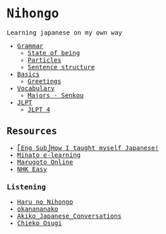 <samp>

# Nihongo

Learning japanese on my own way

- [Grammar](grammar/README.md)
  - [State of being](grammar/state-of-being.md)
  - [Particles](grammar/particles.md)
  - [Sentence structure](grammar/sentence-structure.md)
- [Basics](basics/README.md)
  - [Greetings](basics/greetings.md)
- [Vocabulary](vocabulary/README.md)
  - [Majors - Senkou](vocabulary/majors.md)
- [JLPT](jlpt/README.md)
  - [JLPT 4](jlpt/jlpt4/README.md)

## Resources

- [⎡Eng Sub⎦How I taught myself Japanese!](https://www.youtube.com/watch?v=8WVVOXec5jA&ab_channel=Ananya%E3%82%A2%E3%83%8A%E3%83%B3%E3%83%A4)
- [Minato e-learning](https://minato-jf.jp/Home/Back#CourseList)
- [Marugoto Online](https://marugotoweb.jp/en/index.php)
- [NHK Easy](https://www3.nhk.or.jp/news/easy)

### Listening

- [Haru no Nihongo](https://www.youtube.com/@harunonihongo)
- [okanananako](https://www.youtube.com/@shortmovie_okanananako)
- [Akiko_Japanese_Conversations](https://www.youtube.com/@Aki-SenseiJPN)
- [Chieko Osugi](https://www.youtube.com/@chiekoosugi233)

</samp>
